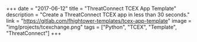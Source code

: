 +++
date = "2017-06-12"
title = "ThreatConnect TCEX App Template"
description = "Create a ThreatConnect TCEX app in less than 30 seconds."
link = "https://gitlab.com/fhightower-templates/tcex-app-template"
image = "img/projects/tcexchange.png"
tags = ["Python", "TCEX", "Template", "ThreatConnect"]
+++
